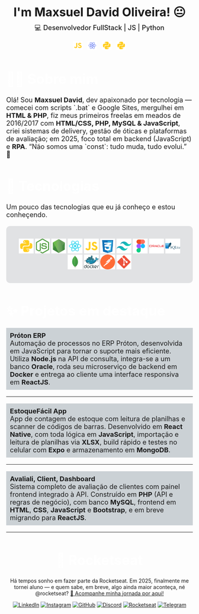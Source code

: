 
<div id="page">

<div id="intro">

  <h1 align="center" style="border: none; padding: 0; margin: 0; font-size: 2rem;font-weight: bold; border-color:transparent;">I'm Maxsuel David Oliveira! 😐</h1>

  <p align="center" style="font-weight: 600; margin-top:10px;  font-weight: 500;
  font-size: 18px;">
    💻 Desenvolvedor FullStack | JS | Python
  </p>

</div>

<p align=center>
  <img src="icons/javascript.svg" width=25  style="margin-right: 10px">
  <img src="icons/react_native.svg" width=25  style="margin-right: 10px">
  <img src="icons/python.svg" width=25  style="margin-right: 10px">
  <img src="icons/python.svg" width=25>
</p>


<h1 style="font-size: 2.3rem; color: white; font-weight: bold; border-color:transparent;">👨‍💻 Sobre mim</h1>

<p style="font-size: 18px;">
Olá! Sou <b>Maxsuel David</b>, dev apaixonado por tecnologia — comecei com scripts `.bat` e Google Sites, mergulhei em <b>HTML & PHP</b>, fiz meus primeiros freelas em meados de 2016/2017 com <b>HTML/CSS, PHP, MySQL & JavaScript</b>, criei sistemas de delivery, gestão de óticas e plataformas de avaliação; em 2025, foco total em </b>backend (JavaScript)</b> e <b>RPA</b>. “Não somos uma `const`: tudo muda, tudo evolui.” 🚀
</p>


<h1 style="font-size: 2.3rem; color: white; font-weight: bold; border-color:transparent;">🚀 Tecnologias</h1>

<p style="font-size : 18px">
Um pouco das tecnologias que eu já conheço e estou conheçendo.
</p>

<div align=center style="background-color:rgba(1, 15, 35, 0.11); padding: 20px; border-radius : 10px; margin: 20px 0px; text-spacing : 10px;">

<span title="Backend - Python (Scraping e bots)"><img src="icons/python.svg" width="40"></span>
<span title="Backend - Node.js (APIs e automações)"><img src="icons/nodejs.svg" width="40"></span>
<span title="Backend - Express (Rotas rápidas)"><img src="icons/express.svg" width="40"></span>
<span title="Frontend - React (Interfaces dinâmicas)"><img src="icons/react.svg" width="40"></span>
<span title="Frontend - JavaScript (DOM e lógica)"><img src="icons/javascript.svg" width="40"></span>
<span title="Frontend - CSS3 (Estilização clássica)"><img src="icons/css.svg" width="40"></span>
<span title="Frontend - Tailwind (Estilo utilitário)"><img src="icons/tailwindcss.svg" width="40"></span>
<span title="Frontend - Figma (Protótipos ágeis)"><img src="icons/figma.svg" width="40"></span>
<span title="Banco de Dados - Oracle (Sistemas legados)"><img src="icons/oracle.svg" width="40"></span>
<span title="Banco de Dados - SQLite (Projetos locais)"><img src="icons/sqlite.svg" width="40"></span>
<span title="Banco de Dados - MongoDB (Schema flexível)"><img src="icons/mongo.svg" width="40"></span>
<span title="Ferramenta - Docker (Containers e testes)"><img src="icons/docker.svg" width="40"></span>
<span title="Ferramenta - Postman (Testes de API)"><img src="icons/postman.svg" width="40"></span>
<span title="Ferramenta - Git (Versionamento)"><img src="icons/git.svg" width="40"></span>
</div>


<h1 style="font-size: 2.3rem; color: white; font-weight: bold;">
✨ Projetos em destaque
</h1>

<p style="font-size: 18px; background-color: #0233; padding : 10px;">
  <strong>Próton ERP</strong><br>
  Automação de processos no ERP Próton, desenvolvida em JavaScript para tornar o suporte mais eficiente. 
  Utiliza <strong>Node.js</strong> na API de consulta, integra-se a um banco <strong>Oracle</strong>, roda seu microserviço de backend em <strong>Docker</strong> e entrega ao cliente uma interface responsiva em <strong>ReactJS</strong>.
</p>

***

<p style="font-size: 18px; background-color: #0233; padding : 10px;">
  <strong>EstoqueFácil App</strong><br>
  App de contagem de estoque com leitura de planilhas e scanner de códigos de barras. 
  Desenvolvido em <strong>React Native</strong>, com toda lógica em <strong>JavaScript</strong>, 
  importação e leitura de planilhas via <strong>XLSX</strong>, 
  build rápido e testes no celular com <strong>Expo</strong> e armazenamento em <strong>MongoDB</strong>.
</p>


***

<p style="font-size: 18px; background-color: #0233; padding : 10px;">
  <strong>Avaliali, Client, Dashboard</strong><br>
  Sistema completo de avaliação de clientes com painel frontend integrado à API.  
  Construído em <strong>PHP</strong> (API e regras de negócio), com banco <strong>MySQL</strong>,  
  frontend em <strong>HTML</strong>, <strong>CSS</strong>, <strong>JavaScript</strong> e <strong>Bootstrap</strong>,  
  e em breve migrando para <strong>ReactJS</strong>.
</p>


***

<div align=center id="footer-default">
<h1 style="font-size: 2.3rem; color: white; font-weight: bold;">
  🚀  Rocketseat
</h1>
<p>Há tempos sonho em fazer parte da Rocketseat. Em 2025, finalmente me tornei aluno — e quem sabe, em breve, algo ainda maior aconteça, né @rocketseat? <a href="https://app.rocketseat.com.br/me/md-04583" title="Dá um pulo aqui" target="new_blank">🚀 Acompanhe minha jornada por aqui!</a></p>

[![LinkedIn](https://img.shields.io/badge/LinkedIn-0A66C2?style=for-the-badge&logo=linkedin&logoColor=white)](https://www.linkedin.com/in/maxsuelOliveiradev/?utm_source=rocketseat&utm_medium=organic&utm_campaign=profile&utm_term=share&utm_content=md-04583-links)
[![Instagram](https://img.shields.io/badge/Instagram-C13584?style=for-the-badge&logo=instagram&logoColor=white)](https://www.instagram.com/david_o.santos/)
[![GitHub](https://img.shields.io/badge/GitHub-000000?style=for-the-badge&logo=github&logoColor=white)](https://github.com/MaxsuelOliveira)
[![Discord](https://img.shields.io/badge/Discord-5865F2?style=for-the-badge&logo=discord&logoColor=white)](https://discord.com/channels/@MaxDavid#7163)
[![Rocketseat](https://img.shields.io/badge/Rocketseat-7159C1?style=for-the-badge&logo=rocketseat&logoColor=white)](https://app.rocketseat.com.br/me/md-04583)
[![Telegram](https://img.shields.io/badge/Telegram-40A5E4?style=for-the-badge&logo=telegram&logoColor=white)](https://t.me/@oliveiraMaxsuel)
</div>